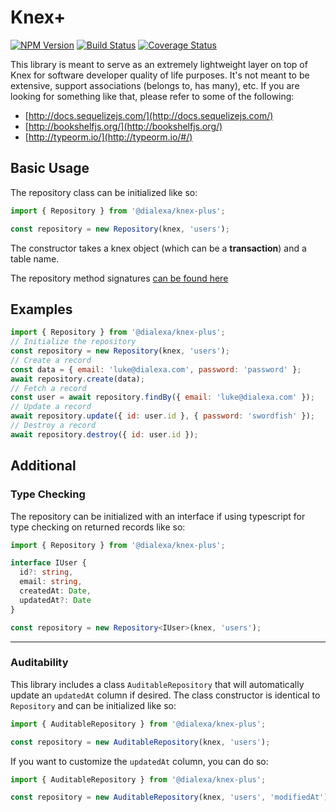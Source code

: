# Knex+

[![NPM Version][version-img]][version-url]
[![Build Status][build-img]][build-url]
[![Coverage Status][coverage-img]][coverage-url]

This library is meant to serve as an extremely lightweight layer on top of Knex for software developer quality of life purposes.  It's not meant to be extensive, support associations (belongs to, has many), etc.  If you are looking for something like that, please refer to some of the following:

* [http://docs.sequelizejs.com/](http://docs.sequelizejs.com/)
* [http://bookshelfjs.org/](http://bookshelfjs.org/)
* [http://typeorm.io/](http://typeorm.io/#/)

## Basic Usage

The repository class can be initialized like so:

```javascript
import { Repository } from '@dialexa/knex-plus';

const repository = new Repository(knex, 'users');
```

The constructor takes a knex object (which can be a **transaction**) and a table name.

The repository method signatures [can be found here](https://github.com/dialexa/repository/blob/master/dist/interfaces.d.ts)

## Examples

```javascript
import { Repository } from '@dialexa/knex-plus';
// Initialize the repository
const repository = new Repository(knex, 'users');
// Create a record
const data = { email: 'luke@dialexa.com', password: 'password' };
await repository.create(data);
// Fetch a record
const user = await repository.findBy({ email: 'luke@dialexa.com' });
// Update a record
await repository.update({ id: user.id }, { password: 'swordfish' });
// Destroy a record
await repository.destroy({ id: user.id });
```

## Additional

### Type Checking

The repository can be initialized with an interface if using typescript for type checking on returned records like so:

```typescript
import { Repository } from '@dialexa/knex-plus';

interface IUser {
  id?: string,
  email: string,
  createdAt: Date,
  updatedAt?: Date
}

const repository = new Repository<IUser>(knex, 'users');
```

---

### Auditability

This library includes a class `AuditableRepository` that will automatically update an `updatedAt` column if desired.  The class constructor is identical to `Repository` and can be initialized like so:

```javascript
import { AuditableRepository } from '@dialexa/knex-plus';

const repository = new AuditableRepository(knex, 'users');
```

If you want to customize the `updatedAt` column, you can do so:

```javascript
import { AuditableRepository } from '@dialexa/knex-plus';

const repository = new AuditableRepository(knex, 'users', 'modifiedAt');
```

<!-- Badge URLs -->
[build-img]:https://travis-ci.org/dialexa/knex-plus.svg?branch=master
[build-url]:https://travis-ci.org/dialexa/knex-plus
[version-img]:https://badge.fury.io/js/%40dialexa%2Fknex-plus.svg
[version-url]:https://badge.fury.io/js/%40dialexa%2Fknex-plus
[coverage-img]:https://coveralls.io/repos/dialexa/relish/badge.svg?branch=master&service=github
[coverage-url]:https://coveralls.io/github/dialexa/relish?branch=master
